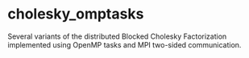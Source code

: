 # cholesky_omptasks
Several variants of the distributed Blocked Cholesky Factorization implemented using OpenMP tasks and MPI two-sided communication.
